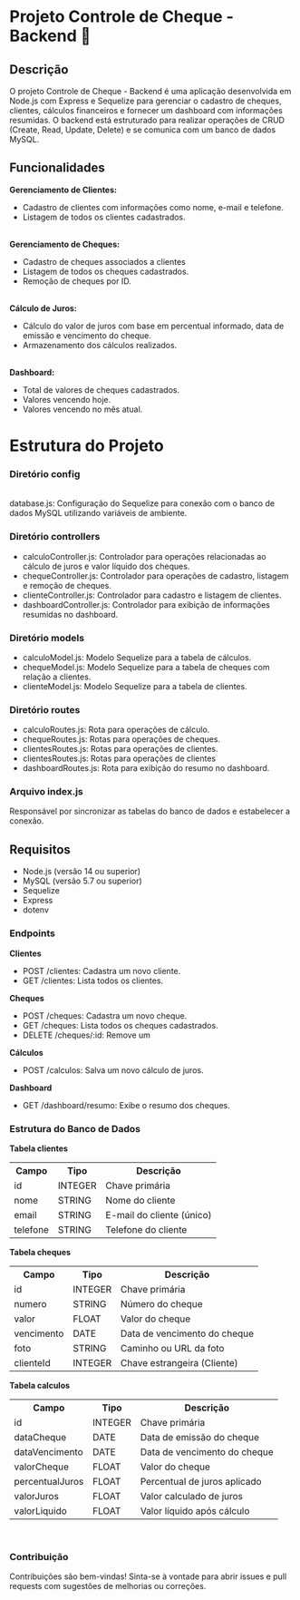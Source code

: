 # Projeto Controle de Cheque - Backend 🚀
<h2>Descrição</h2>
O projeto Controle de Cheque - Backend é uma aplicação desenvolvida em Node.js com Express e Sequelize para gerenciar o cadastro de cheques, clientes, cálculos financeiros e fornecer um dashboard com informações resumidas. O backend está estruturado para realizar operações de CRUD (Create, Read, Update, Delete) e se comunica com um banco de dados MySQL.

<h2>Funcionalidades</h2>
<b>Gerenciamento de Clientes:</b>
<ul>
  <li>Cadastro de clientes com informações como nome, e-mail e telefone.</li>
  <li>Listagem de todos os clientes cadastrados.</li>  
</ul>
<br>
<b>Gerenciamento de Cheques:</b>
<ul>
  <li>Cadastro de cheques associados a clientes</li>
  <li>Listagem de todos os cheques cadastrados.</li>
  <li>Remoção de cheques por ID.</li>
</ul>
<br>
<b>Cálculo de Juros:</b>
<ul>
  <li>Cálculo do valor de juros com base em percentual informado, data de emissão e vencimento do cheque.</li>
  <li>Armazenamento dos cálculos realizados.</li>
</ul>
<br>
<b>Dashboard:</b>
<ul>
  <li>Total de valores de cheques cadastrados.</li>
  <li>Valores vencendo hoje.</li>
  <li>Valores vencendo no mês atual.</li>
</ul>

# Estrutura do Projeto
<h3>Diretório <b>config</b> </h3>
<br>
database.js: Configuração do Sequelize para conexão com o banco de dados MySQL utilizando variáveis de ambiente.
<br>
<h3>Diretório <b>controllers</b></h3>
<ul>
  <li>calculoController.js: Controlador para operações relacionadas ao cálculo de juros e valor líquido dos cheques.</li>
  <li>chequeController.js: Controlador para operações de cadastro, listagem e remoção de cheques.</li>
  <li>clienteController.js: Controlador para cadastro e listagem de clientes.</li>
  <li>dashboardController.js: Controlador para exibição de informações resumidas no dashboard.</li>  
</ul>
<h3>Diretório <b>models</b></h3>
<ul>
  <li>calculoModel.js: Modelo Sequelize para a tabela de cálculos.</li>
  <li>chequeModel.js: Modelo Sequelize para a tabela de cheques com relação a clientes.</li>
  <li>clienteModel.js: Modelo Sequelize para a tabela de clientes.</li>
</ul>
<h3>Diretório <b>routes</b></h3>
<ul>
  <li>calculoRoutes.js: Rota para operações de cálculo.</li>
  <li>chequeRoutes.js: Rotas para operações de cheques.</li>
  <li>clientesRoutes.js: Rotas para operações de clientes.</li>
  <li>clientesRoutes.js: Rotas para operações de clientes</li>
  <li>dashboardRoutes.js: Rota para exibição do resumo no dashboard.</li>
</ul>
<h3>Arquivo <b>index.js</b></h3>
Responsável por sincronizar as tabelas do banco de dados e estabelecer a conexão.
<h2>Requisitos</h2>
<ul>
  <li>Node.js (versão 14 ou superior)</li>
  <li>MySQL (versão 5.7 ou superior)</li>
  <li>Sequelize</li>
  <li>Express</li>
  <li>dotenv</li>
</ul>
<h3>Endpoints</h3>
<b>Clientes</b>
<ul>
  <li>POST /clientes: Cadastra um novo cliente.</li>
  <li>GET /clientes: Lista todos os clientes.</li>
</ul>
<b>Cheques</b>
<ul>
  <li>POST /cheques: Cadastra um novo cheque.</li>
  <li>GET /cheques: Lista todos os cheques cadastrados.
  <li>DELETE /cheques/:id: Remove um</li>
</li>
</ul>
<b>Cálculos</b>
<ul>
  <li>POST /calculos: Salva um novo cálculo de juros.</li>
</ul>
<b>Dashboard</b>
<ul>
<li>GET /dashboard/resumo: Exibe o resumo dos cheques.</li>
</ul>
<h3>Estrutura do Banco de Dados</h3>
<b>Tabela clientes</b>
<br>
<table>
  <tr>
    <th>Campo</th>
    <th>Tipo</th>
    <th>Descrição</th>
  </tr>
  <tr>
    <td>id</td>
    <td>INTEGER</td>
    <td>Chave primária</td>
  </tr>
  <tr>
    <td>nome</td>
    <td>STRING</td>
    <td>Nome do cliente</td>
  </tr>
  <tr>
    <td>email</td>
    <td>STRING</td>
    <td>E-mail do cliente (único)</td>
  </tr>
  <tr>
    <td>telefone</td>
    <td>STRING</td>
    <td>Telefone do cliente</td>
  </tr>
</table>
<b>Tabela cheques</b>
<br>
<table>
  <tr>
    <th>Campo</th>
    <th>Tipo</th>
    <th>Descrição</th>
  </tr>
  <tr>
    <td>id</td>
    <td>INTEGER</td>
    <td>Chave primária</td>
  </tr>
  <tr>
    <td>numero</td>
    <td>STRING</td>
    <td>Número do cheque</td>
  </tr>
  <tr>
    <td>valor</td>
    <td>FLOAT</td>
    <td>Valor do cheque</td>
  </tr>
  <tr>
    <td>vencimento</td>
    <td>DATE</td>
    <td>Data de vencimento do cheque</td>
  </tr>
  <tr>
    <td>foto</td>
    <td>STRING</td>
    <td>Caminho ou URL da foto</td>
  </tr>
    <tr>
    <td>clienteId</td>
    <td>INTEGER</td>
    <td>Chave estrangeira (Cliente)</td>
  </tr>
</table>

<b>Tabela calculos</b>
<br>
<table>
  <tr>
    <th>Campo</th>
    <th>Tipo</th>
    <th>Descrição</th>
  </tr>
  <tr>
    <td>id</td>
    <td>INTEGER</td>
    <td>Chave primária</td>
  </tr>
  <tr>
    <td>dataCheque</td>
    <td>DATE</td>
    <td>Data de emissão do cheque</td>
  </tr>
  <tr>
    <td>dataVencimento</td>
    <td>DATE</td>
    <td>Data de vencimento do cheque</td>
  </tr>
  <tr>
    <td>valorCheque</td>
    <td>FLOAT</td>
    <td>Valor do cheque</td>
  </tr>
  <tr>
    <td>percentualJuros</td>
    <td>FLOAT</td>
    <td>Percentual de juros aplicado</td>
  </tr>
  <tr>
    <td>valorJuros</td>
    <td>FLOAT</td>
    <td>Valor calculado de juros</td>
  </tr>
  <tr>
    <td>valorLiquido</td>
    <td>FLOAT</td>
    <td>Valor líquido após cálculo</td>
  </tr>
</table>

<br>
<h3>Contribuição</h3>
Contribuições são bem-vindas! Sinta-se à vontade para abrir issues e pull requests com sugestões de melhorias ou correções.
